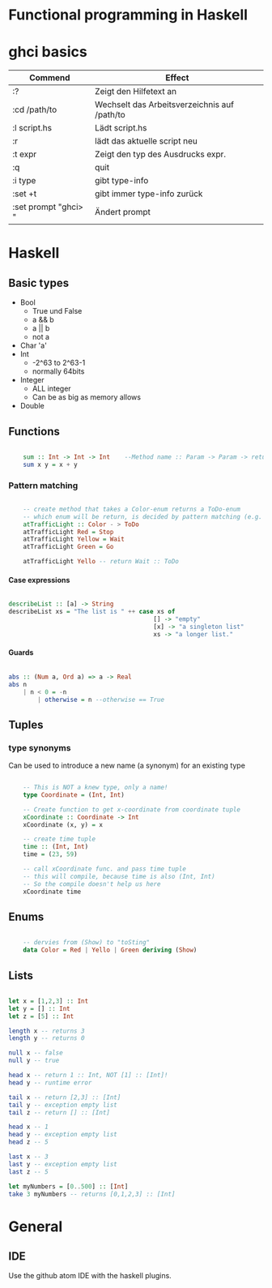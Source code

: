 Functional programming in Haskell
====
# ghci basics
Commend  | Effect
------------- | -------------
:?  | Zeigt den Hilfetext an
:cd /path/to  | Wechselt das Arbeitsverzeichnis auf /path/to
:l script.hs  | Lädt script.hs
:r  | lädt das aktuelle script neu
:t expr  | Zeigt den typ des Ausdrucks expr.
:q  | quit
:i type  | gibt type-info
:set +t  | gibt immer type-info zurück
:set prompt "ghci> "  | Ändert prompt

# Haskell

## Basic types


- Bool
	- True und False
	- a && b
	- a || b
	- not a
- Char 'a'
- Int
	- -2^63 to 2^63-1
	- normally 64bits
- Integer
	- ALL integer
	- Can be as big as memory allows
- Double


## Functions

```haskell

	sum :: Int -> Int -> Int    --Method name :: Param -> Param -> returns
	sum x y = x + y

```

### Pattern matching

```haskell

	-- create method that takes a Color-enum returns a ToDo-enum
	-- which enum will be return, is decided by pattern matching (e.g. fancy switch-case)
	atTrafficLight :: Color - > ToDo
	atTrafficLight Red = Stop
	atTrafficLight Yellow = Wait
	atTrafficLight Green = Go

	atTrafficLight Yello -- return Wait :: ToDo

```

#### Case expressions

```haskell

describeList :: [a] -> String
describeList xs = "The list is " ++ case xs of
										[] -> "empty"
										[x] -> "a singleton list"
										xs -> "a longer list."

```

#### Guards

```haskell

abs :: (Num a, Ord a) => a -> Real
abs n
    | n < 0 = -n
		| otherwise = n --otherwise == True

```

## Tuples

### type synonyms
Can be used to introduce a new name (a synonym) for an existing type

```haskell

	-- This is NOT a knew type, only a name!
	type Coordinate = (Int, Int)

	-- Create function to get x-coordinate from coordinate tuple
	xCoordinate :: Coordinate -> Int
	xCoordinate (x, y) = x

	-- create time tuple
	time :: (Int, Int)
	time = (23, 59)

	-- call xCoordinate func. and pass time tuple
	-- this will compile, because time is also (Int, Int)
	-- So the compile doesn't help us here
	xCoordinate time

```


## Enums
```haskell

	-- dervies from (Show) to "toSting"
	data Color = Red | Yello | Green deriving (Show)

```

## Lists
```haskell

let x = [1,2,3] :: Int
let y = [] :: Int
let z = [5] :: Int

length x -- returns 3
length y -- returns 0

null x -- false
null y -- true

head x -- return 1 :: Int, NOT [1] :: [Int]!
head y -- runtime error

tail x -- return [2,3] :: [Int]
tail y -- exception empty list
tail z -- return [] :: [Int]

head x -- 1
head y -- exception empty list
head z -- 5

last x -- 3
last y -- exception empty list
last z -- 5

let myNumbers = [0..500] :: [Int]
take 3 myNumbers -- returns [0,1,2,3] :: [Int]

```

# General
## IDE
Use the github atom IDE with the haskell plugins.
